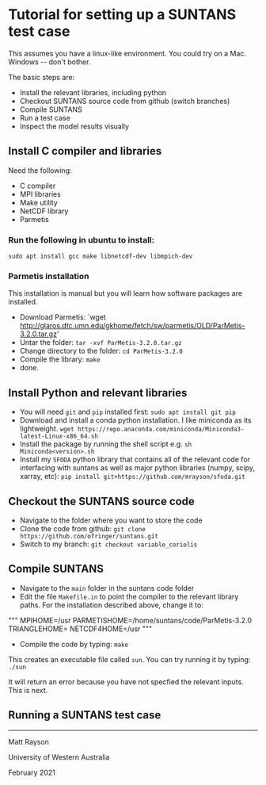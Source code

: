 # Tutorial for setting up a SUNTANS test case

This assumes you have a linux-like environment. You could try on a Mac. Windows -- don't bother.

The basic steps are:
 
  - Install the relevant libraries, including python
  - Checkout SUNTANS source code from github (switch branches)
  - Compile SUNTANS
  - Run a test case
  - Inspect the model results visually

## Install C compiler and libraries

Need the following:
  
  - C compiler
  - MPI libraries
  - Make utility
  - NetCDF library
  - Parmetis

### Run the following in ubuntu to install:

`sudo apt install gcc make libnetcdf-dev libmpich-dev`

### Parmetis installation

This installation is manual but you will learn how software packages are installed.

- Download Parmetis: `wget http://glaros.dtc.umn.edu/gkhome/fetch/sw/parmetis/OLD/ParMetis-3.2.0.tar.gz'
- Untar the folder: `tar -xvf ParMetis-3.2.0.tar.gz`
- Change directory to the folder: `cd ParMetis-3.2.0`
- Compile the library: `make`
- done.

## Install Python and relevant libraries

- You will need `git` and `pip` installed first: `sudo apt install git pip`
- Download and install a conda python installation. I like miniconda as its lightweight. `wget https://repo.anaconda.com/miniconda/Miniconda3-latest-Linux-x86_64.sh`
- Install the package by running the shell script e.g. `sh Miniconda<version>.sh`
- Install my `SFODA` python library that contains all of the relevant code for interfacing with suntans as well as major python libraries (numpy, scipy, xarray, etc): `pip install git+https://github.com/mrayson/sfoda.git`

## Checkout the SUNTANS source code

 - Navigate to the folder where you want to store the code
 - Clone the code from github: `git clone https://github.com/ofringer/suntans.git`
 - Switch to my branch: `git checkout variable_coriolis`

## Compile SUNTANS

 - Navigate to the `main` folder in the suntans code folder
 - Edit the file `Makefile.in` to point the compiler to the relevant library paths. For the installation described above, change it to:

 """
 MPIHOME=/usr
 PARMETISHOME=/home/suntans/code/ParMetis-3.2.0
 TRIANGLEHOME=
 NETCDF4HOME=/usr
 """
 
 - Compile the code by typing: `make`

This creates an executable file called `sun`. You can try running it by typing: `./sun`
 
It will return an error because you have not specfied the relevant inputs. This is next.

## Running a SUNTANS test case


---

Matt Rayson

University of Western Australia

February 2021






